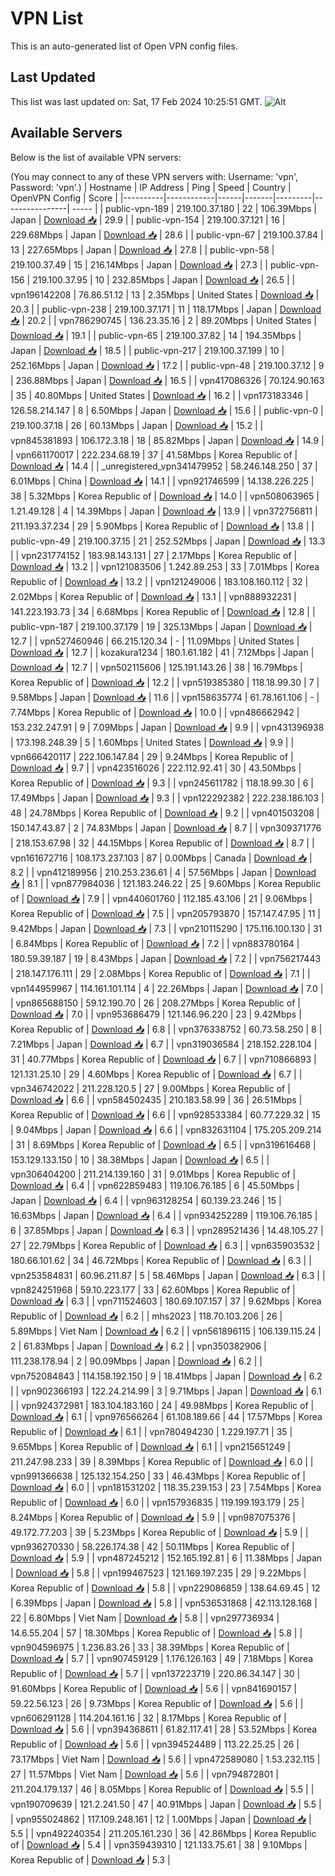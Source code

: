 # VPN List

This is an auto-generated list of Open VPN config files.

## Last Updated

This list was last updated on: Sat, 17 Feb 2024 10:25:51 GMT.
![Alt](https://repobeats.axiom.co/api/embed/186b98318ef1479477931607c1ad7d823f12451f.svg "Repobeats analytics image")

## Available Servers

Below is the list of available VPN servers:

(You may connect to any of these VPN servers with: Username: 'vpn', Password: 'vpn'.)
| Hostname | IP Address | Ping | Speed | Country | OpenVPN Config | Score |
|----------|------------|------|-------|---------|----------------| ----- |
| public-vpn-189 | 219.100.37.180 | 22 | 106.39Mbps | Japan | [Download 📥](./configs/server_0_JP.ovpn) | 29.9 |
| public-vpn-154 | 219.100.37.121 | 16 | 229.68Mbps | Japan | [Download 📥](./configs/server_1_JP.ovpn) | 28.6 |
| public-vpn-67 | 219.100.37.84 | 13 | 227.65Mbps | Japan | [Download 📥](./configs/server_2_JP.ovpn) | 27.8 |
| public-vpn-58 | 219.100.37.49 | 15 | 216.14Mbps | Japan | [Download 📥](./configs/server_3_JP.ovpn) | 27.3 |
| public-vpn-156 | 219.100.37.95 | 10 | 232.85Mbps | Japan | [Download 📥](./configs/server_4_JP.ovpn) | 26.5 |
| vpn196142208 | 76.86.51.12 | 13 | 2.35Mbps | United States | [Download 📥](./configs/server_5_US.ovpn) | 20.3 |
| public-vpn-238 | 219.100.37.171 | 11 | 118.17Mbps | Japan | [Download 📥](./configs/server_6_JP.ovpn) | 20.2 |
| vpn786290745 | 136.23.35.16 | 2 | 89.20Mbps | United States | [Download 📥](./configs/server_7_US.ovpn) | 19.1 |
| public-vpn-65 | 219.100.37.82 | 14 | 194.35Mbps | Japan | [Download 📥](./configs/server_8_JP.ovpn) | 18.5 |
| public-vpn-217 | 219.100.37.199 | 10 | 252.16Mbps | Japan | [Download 📥](./configs/server_9_JP.ovpn) | 17.2 |
| public-vpn-48 | 219.100.37.12 | 9 | 236.88Mbps | Japan | [Download 📥](./configs/server_10_JP.ovpn) | 16.5 |
| vpn417086326 | 70.124.90.163 | 35 | 40.80Mbps | United States | [Download 📥](./configs/server_11_US.ovpn) | 16.2 |
| vpn173183346 | 126.58.214.147 | 8 | 6.50Mbps | Japan | [Download 📥](./configs/server_12_JP.ovpn) | 15.6 |
| public-vpn-0 | 219.100.37.18 | 26 | 60.13Mbps | Japan | [Download 📥](./configs/server_13_JP.ovpn) | 15.2 |
| vpn845381893 | 106.172.3.18 | 18 | 85.82Mbps | Japan | [Download 📥](./configs/server_14_JP.ovpn) | 14.9 |
| vpn661170017 | 222.234.68.19 | 37 | 41.58Mbps | Korea Republic of | [Download 📥](./configs/server_15_KR.ovpn) | 14.4 |
| _unregistered_vpn341479952 | 58.246.148.250 | 37 | 6.01Mbps | China | [Download 📥](./configs/server_16_CN.ovpn) | 14.1 |
| vpn921746599 | 14.138.226.225 | 38 | 5.32Mbps | Korea Republic of | [Download 📥](./configs/server_17_KR.ovpn) | 14.0 |
| vpn508063965 | 1.21.49.128 | 4 | 14.39Mbps | Japan | [Download 📥](./configs/server_18_JP.ovpn) | 13.9 |
| vpn372756811 | 211.193.37.234 | 29 | 5.90Mbps | Korea Republic of | [Download 📥](./configs/server_19_KR.ovpn) | 13.8 |
| public-vpn-49 | 219.100.37.15 | 21 | 252.52Mbps | Japan | [Download 📥](./configs/server_20_JP.ovpn) | 13.3 |
| vpn231774152 | 183.98.143.131 | 27 | 2.17Mbps | Korea Republic of | [Download 📥](./configs/server_21_KR.ovpn) | 13.2 |
| vpn121083506 | 1.242.89.253 | 33 | 7.01Mbps | Korea Republic of | [Download 📥](./configs/server_22_KR.ovpn) | 13.2 |
| vpn121249006 | 183.108.160.112 | 32 | 2.02Mbps | Korea Republic of | [Download 📥](./configs/server_23_KR.ovpn) | 13.1 |
| vpn888932231 | 141.223.193.73 | 34 | 6.68Mbps | Korea Republic of | [Download 📥](./configs/server_24_KR.ovpn) | 12.8 |
| public-vpn-187 | 219.100.37.179 | 19 | 325.13Mbps | Japan | [Download 📥](./configs/server_25_JP.ovpn) | 12.7 |
| vpn527460946 | 66.215.120.34 | - | 11.09Mbps | United States | [Download 📥](./configs/server_26_US.ovpn) | 12.7 |
| kozakura1234 | 180.1.61.182 | 41 | 7.12Mbps | Japan | [Download 📥](./configs/server_27_JP.ovpn) | 12.7 |
| vpn502115606 | 125.191.143.26 | 38 | 16.79Mbps | Korea Republic of | [Download 📥](./configs/server_28_KR.ovpn) | 12.2 |
| vpn519385380 | 118.18.99.30 | 7 | 9.58Mbps | Japan | [Download 📥](./configs/server_29_JP.ovpn) | 11.6 |
| vpn158635774 | 61.78.161.106 | - | 7.74Mbps | Korea Republic of | [Download 📥](./configs/server_30_KR.ovpn) | 10.0 |
| vpn486662942 | 153.232.247.91 | 9 | 7.09Mbps | Japan | [Download 📥](./configs/server_31_JP.ovpn) | 9.9 |
| vpn431396938 | 173.198.248.39 | 5 | 1.60Mbps | United States | [Download 📥](./configs/server_32_US.ovpn) | 9.9 |
| vpn666420117 | 222.106.147.84 | 29 | 9.24Mbps | Korea Republic of | [Download 📥](./configs/server_33_KR.ovpn) | 9.7 |
| vpn423516026 | 222.112.92.41 | 30 | 43.50Mbps | Korea Republic of | [Download 📥](./configs/server_34_KR.ovpn) | 9.3 |
| vpn245611782 | 118.18.99.30 | 6 | 17.49Mbps | Japan | [Download 📥](./configs/server_35_JP.ovpn) | 9.3 |
| vpn122292382 | 222.238.186.103 | 48 | 24.78Mbps | Korea Republic of | [Download 📥](./configs/server_36_KR.ovpn) | 9.2 |
| vpn401503208 | 150.147.43.87 | 2 | 74.83Mbps | Japan | [Download 📥](./configs/server_37_JP.ovpn) | 8.7 |
| vpn309371776 | 218.153.67.98 | 32 | 44.15Mbps | Korea Republic of | [Download 📥](./configs/server_38_KR.ovpn) | 8.7 |
| vpn161672716 | 108.173.237.103 | 87 | 0.00Mbps | Canada | [Download 📥](./configs/server_39_CA.ovpn) | 8.2 |
| vpn412189956 | 210.253.236.61 | 4 | 57.56Mbps | Japan | [Download 📥](./configs/server_40_JP.ovpn) | 8.1 |
| vpn877984036 | 121.183.246.22 | 25 | 9.60Mbps | Korea Republic of | [Download 📥](./configs/server_41_KR.ovpn) | 7.9 |
| vpn440601760 | 112.185.43.106 | 21 | 9.06Mbps | Korea Republic of | [Download 📥](./configs/server_42_KR.ovpn) | 7.5 |
| vpn205793870 | 157.147.47.95 | 11 | 9.42Mbps | Japan | [Download 📥](./configs/server_43_JP.ovpn) | 7.3 |
| vpn210115290 | 175.116.100.130 | 31 | 6.84Mbps | Korea Republic of | [Download 📥](./configs/server_44_KR.ovpn) | 7.2 |
| vpn883780164 | 180.59.39.187 | 19 | 8.43Mbps | Japan | [Download 📥](./configs/server_45_JP.ovpn) | 7.2 |
| vpn756217443 | 218.147.176.111 | 29 | 2.08Mbps | Korea Republic of | [Download 📥](./configs/server_46_KR.ovpn) | 7.1 |
| vpn144959967 | 114.161.101.114 | 4 | 22.26Mbps | Japan | [Download 📥](./configs/server_47_JP.ovpn) | 7.0 |
| vpn865688150 | 59.12.190.70 | 26 | 208.27Mbps | Korea Republic of | [Download 📥](./configs/server_48_KR.ovpn) | 7.0 |
| vpn953686479 | 121.146.96.220 | 23 | 9.42Mbps | Korea Republic of | [Download 📥](./configs/server_49_KR.ovpn) | 6.8 |
| vpn376338752 | 60.73.58.250 | 8 | 7.21Mbps | Japan | [Download 📥](./configs/server_50_JP.ovpn) | 6.7 |
| vpn319036584 | 218.152.228.104 | 31 | 40.77Mbps | Korea Republic of | [Download 📥](./configs/server_51_KR.ovpn) | 6.7 |
| vpn710866893 | 121.131.25.10 | 29 | 4.60Mbps | Korea Republic of | [Download 📥](./configs/server_52_KR.ovpn) | 6.7 |
| vpn346742022 | 211.228.120.5 | 27 | 9.00Mbps | Korea Republic of | [Download 📥](./configs/server_53_KR.ovpn) | 6.6 |
| vpn584502435 | 210.183.58.99 | 36 | 26.51Mbps | Korea Republic of | [Download 📥](./configs/server_54_KR.ovpn) | 6.6 |
| vpn928533384 | 60.77.229.32 | 15 | 9.04Mbps | Japan | [Download 📥](./configs/server_55_JP.ovpn) | 6.6 |
| vpn832631104 | 175.205.209.214 | 31 | 8.69Mbps | Korea Republic of | [Download 📥](./configs/server_56_KR.ovpn) | 6.5 |
| vpn319616468 | 153.129.133.150 | 10 | 38.38Mbps | Japan | [Download 📥](./configs/server_57_JP.ovpn) | 6.5 |
| vpn306404200 | 211.214.139.160 | 31 | 9.01Mbps | Korea Republic of | [Download 📥](./configs/server_58_KR.ovpn) | 6.4 |
| vpn622859483 | 119.106.76.185 | 6 | 45.50Mbps | Japan | [Download 📥](./configs/server_59_JP.ovpn) | 6.4 |
| vpn963128254 | 60.139.23.246 | 15 | 16.63Mbps | Japan | [Download 📥](./configs/server_60_JP.ovpn) | 6.4 |
| vpn934252289 | 119.106.76.185 | 6 | 37.85Mbps | Japan | [Download 📥](./configs/server_61_JP.ovpn) | 6.3 |
| vpn289521436 | 14.48.105.27 | 27 | 22.79Mbps | Korea Republic of | [Download 📥](./configs/server_62_KR.ovpn) | 6.3 |
| vpn635903532 | 180.66.101.62 | 34 | 46.72Mbps | Korea Republic of | [Download 📥](./configs/server_63_KR.ovpn) | 6.3 |
| vpn253584831 | 60.96.211.87 | 5 | 58.46Mbps | Japan | [Download 📥](./configs/server_64_JP.ovpn) | 6.3 |
| vpn824251968 | 59.10.223.177 | 33 | 62.60Mbps | Korea Republic of | [Download 📥](./configs/server_65_KR.ovpn) | 6.3 |
| vpn711524603 | 180.69.107.157 | 37 | 9.62Mbps | Korea Republic of | [Download 📥](./configs/server_66_KR.ovpn) | 6.2 |
| mhs2023 | 118.70.103.206 | 26 | 5.89Mbps | Viet Nam | [Download 📥](./configs/server_67_VN.ovpn) | 6.2 |
| vpn561896115 | 106.139.115.24 | 2 | 61.83Mbps | Japan | [Download 📥](./configs/server_68_JP.ovpn) | 6.2 |
| vpn350382906 | 111.238.178.94 | 2 | 90.09Mbps | Japan | [Download 📥](./configs/server_69_JP.ovpn) | 6.2 |
| vpn752084843 | 114.158.192.150 | 9 | 18.41Mbps | Japan | [Download 📥](./configs/server_70_JP.ovpn) | 6.2 |
| vpn902366193 | 122.24.214.99 | 3 | 9.71Mbps | Japan | [Download 📥](./configs/server_71_JP.ovpn) | 6.1 |
| vpn924372981 | 183.104.183.160 | 24 | 49.98Mbps | Korea Republic of | [Download 📥](./configs/server_72_KR.ovpn) | 6.1 |
| vpn976566264 | 61.108.189.66 | 44 | 17.57Mbps | Korea Republic of | [Download 📥](./configs/server_73_KR.ovpn) | 6.1 |
| vpn780494230 | 1.229.197.71 | 35 | 9.65Mbps | Korea Republic of | [Download 📥](./configs/server_74_KR.ovpn) | 6.1 |
| vpn215651249 | 211.247.98.233 | 39 | 8.39Mbps | Korea Republic of | [Download 📥](./configs/server_75_KR.ovpn) | 6.0 |
| vpn991366638 | 125.132.154.250 | 33 | 46.43Mbps | Korea Republic of | [Download 📥](./configs/server_76_KR.ovpn) | 6.0 |
| vpn181531202 | 118.35.239.153 | 23 | 7.54Mbps | Korea Republic of | [Download 📥](./configs/server_77_KR.ovpn) | 6.0 |
| vpn157936835 | 119.199.193.179 | 25 | 8.24Mbps | Korea Republic of | [Download 📥](./configs/server_78_KR.ovpn) | 5.9 |
| vpn987075376 | 49.172.77.203 | 39 | 5.23Mbps | Korea Republic of | [Download 📥](./configs/server_79_KR.ovpn) | 5.9 |
| vpn936270330 | 58.226.174.38 | 42 | 50.11Mbps | Korea Republic of | [Download 📥](./configs/server_80_KR.ovpn) | 5.9 |
| vpn487245212 | 152.165.192.81 | 6 | 11.38Mbps | Japan | [Download 📥](./configs/server_81_JP.ovpn) | 5.8 |
| vpn199467523 | 121.169.197.235 | 29 | 9.22Mbps | Korea Republic of | [Download 📥](./configs/server_82_KR.ovpn) | 5.8 |
| vpn229086859 | 138.64.69.45 | 12 | 6.39Mbps | Japan | [Download 📥](./configs/server_83_JP.ovpn) | 5.8 |
| vpn536531868 | 42.113.128.168 | 22 | 6.80Mbps | Viet Nam | [Download 📥](./configs/server_84_VN.ovpn) | 5.8 |
| vpn297736934 | 14.6.55.204 | 57 | 18.30Mbps | Korea Republic of | [Download 📥](./configs/server_85_KR.ovpn) | 5.8 |
| vpn904596975 | 1.236.83.26 | 33 | 38.39Mbps | Korea Republic of | [Download 📥](./configs/server_86_KR.ovpn) | 5.7 |
| vpn907459129 | 1.176.126.163 | 49 | 7.18Mbps | Korea Republic of | [Download 📥](./configs/server_87_KR.ovpn) | 5.7 |
| vpn137223719 | 220.86.34.147 | 30 | 91.60Mbps | Korea Republic of | [Download 📥](./configs/server_88_KR.ovpn) | 5.6 |
| vpn841690157 | 59.22.56.123 | 26 | 9.73Mbps | Korea Republic of | [Download 📥](./configs/server_89_KR.ovpn) | 5.6 |
| vpn606291128 | 114.204.161.16 | 32 | 8.17Mbps | Korea Republic of | [Download 📥](./configs/server_90_KR.ovpn) | 5.6 |
| vpn394368611 | 61.82.117.41 | 28 | 53.52Mbps | Korea Republic of | [Download 📥](./configs/server_91_KR.ovpn) | 5.6 |
| vpn394524489 | 113.22.25.25 | 26 | 73.17Mbps | Viet Nam | [Download 📥](./configs/server_92_VN.ovpn) | 5.6 |
| vpn472589080 | 1.53.232.115 | 27 | 11.57Mbps | Viet Nam | [Download 📥](./configs/server_93_VN.ovpn) | 5.6 |
| vpn794872801 | 211.204.179.137 | 46 | 8.05Mbps | Korea Republic of | [Download 📥](./configs/server_94_KR.ovpn) | 5.5 |
| vpn190709639 | 121.2.241.50 | 47 | 40.91Mbps | Japan | [Download 📥](./configs/server_95_JP.ovpn) | 5.5 |
| vpn955024862 | 117.109.248.161 | 12 | 1.00Mbps | Japan | [Download 📥](./configs/server_96_JP.ovpn) | 5.5 |
| vpn492240354 | 211.205.161.230 | 36 | 42.86Mbps | Korea Republic of | [Download 📥](./configs/server_97_KR.ovpn) | 5.4 |
| vpn359439310 | 121.133.75.61 | 38 | 9.10Mbps | Korea Republic of | [Download 📥](./configs/server_98_KR.ovpn) | 5.3 |
